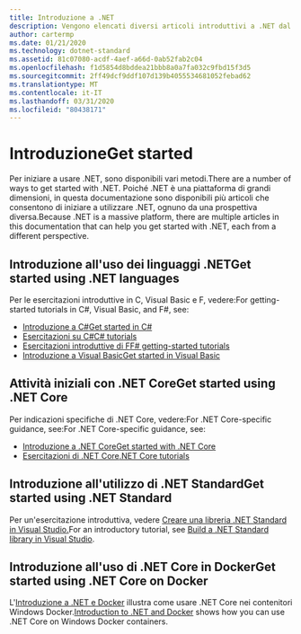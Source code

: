 ```yaml
---
title: Introduzione a .NET
description: Vengono elencati diversi articoli introduttivi a .NET dal punto di vista del linguaggio e della piattaforma.
author: cartermp
ms.date: 01/21/2020
ms.technology: dotnet-standard
ms.assetid: 81c07080-acdf-4aef-a66d-0ab52fab2c04
ms.openlocfilehash: f1d5854d8bddea21bbb8a0a7fa032c9fbd15f3d5
ms.sourcegitcommit: 2ff49dcf9ddf107d139b4055534681052febad62
ms.translationtype: MT
ms.contentlocale: it-IT
ms.lasthandoff: 03/31/2020
ms.locfileid: "80438171"
---
```

# <a name="get-started"></a><span data-ttu-id="77c68-103">Introduzione</span><span class="sxs-lookup"><span data-stu-id="77c68-103">Get started</span></span>

<span data-ttu-id="77c68-104">Per iniziare a usare .NET, sono disponibili vari metodi.</span><span class="sxs-lookup"><span data-stu-id="77c68-104">There are a number of ways to get started with .NET.</span></span> <span data-ttu-id="77c68-105">Poiché .NET è una piattaforma di grandi dimensioni, in questa documentazione sono disponibili più articoli che consentono di iniziare a utilizzare .NET, ognuno da una prospettiva diversa.</span><span class="sxs-lookup"><span data-stu-id="77c68-105">Because .NET is a massive platform, there are multiple articles in this documentation that can help you get started with .NET, each from a different perspective.</span></span>

## <a name="get-started-using-net-languages"></a><span data-ttu-id="77c68-106">Introduzione all'uso dei linguaggi .NET</span><span class="sxs-lookup"><span data-stu-id="77c68-106">Get started using .NET languages</span></span>

<span data-ttu-id="77c68-107">Per le esercitazioni introduttive in C, Visual Basic e F, vedere:</span><span class="sxs-lookup"><span data-stu-id="77c68-107">For getting-started tutorials in C#, Visual Basic, and F#, see:</span></span>

* [<span data-ttu-id="77c68-108">Introduzione a C#</span><span class="sxs-lookup"><span data-stu-id="77c68-108">Get started in C#</span></span>](../csharp/getting-started/index.md)
* [<span data-ttu-id="77c68-109">Esercitazioni su C#</span><span class="sxs-lookup"><span data-stu-id="77c68-109">C# tutorials</span></span>](../csharp/tutorials/index.md)
* [<span data-ttu-id="77c68-110">Esercitazioni introduttive di F</span><span class="sxs-lookup"><span data-stu-id="77c68-110">F# getting-started tutorials</span></span>](../fsharp/get-started/index.md)
* [<span data-ttu-id="77c68-111">Introduzione a Visual Basic</span><span class="sxs-lookup"><span data-stu-id="77c68-111">Get started in Visual Basic</span></span>](../visual-basic/getting-started/index.md)

## <a name="get-started-using-net-core"></a><span data-ttu-id="77c68-112">Attività iniziali con .NET Core</span><span class="sxs-lookup"><span data-stu-id="77c68-112">Get started using .NET Core</span></span>

<span data-ttu-id="77c68-113">Per indicazioni specifiche di .NET Core, vedere:For .NET Core-specific guidance, see:</span><span class="sxs-lookup"><span data-stu-id="77c68-113">For .NET Core-specific guidance, see:</span></span>

* [<span data-ttu-id="77c68-114">Introduzione a .NET Core</span><span class="sxs-lookup"><span data-stu-id="77c68-114">Get started with .NET Core</span></span>](../core/get-started.md)
* [<span data-ttu-id="77c68-115">Esercitazioni di .NET Core</span><span class="sxs-lookup"><span data-stu-id="77c68-115">.NET Core tutorials</span></span>](../core/tutorials/index.md)

## <a name="get-started-using-net-standard"></a><span data-ttu-id="77c68-116">Introduzione all'utilizzo di .NET Standard</span><span class="sxs-lookup"><span data-stu-id="77c68-116">Get started using .NET Standard</span></span>

<span data-ttu-id="77c68-117">Per un'esercitazione introduttiva, vedere [Creare una libreria .NET Standard in Visual Studio.](../core/tutorials/library-with-visual-studio.md)</span><span class="sxs-lookup"><span data-stu-id="77c68-117">For an introductory tutorial, see [Build a .NET Standard library in Visual Studio](../core/tutorials/library-with-visual-studio.md).</span></span>

## <a name="get-started-using-net-core-on-docker"></a><span data-ttu-id="77c68-118">Introduzione all'uso di .NET Core in Docker</span><span class="sxs-lookup"><span data-stu-id="77c68-118">Get started using .NET Core on Docker</span></span>

<span data-ttu-id="77c68-119">L'[Introduzione a .NET e Docker](../core/docker/introduction.md) illustra come usare .NET Core nei contenitori Windows Docker.</span><span class="sxs-lookup"><span data-stu-id="77c68-119">[Introduction to .NET and Docker](../core/docker/introduction.md) shows how you can use .NET Core on Windows Docker containers.</span></span>
